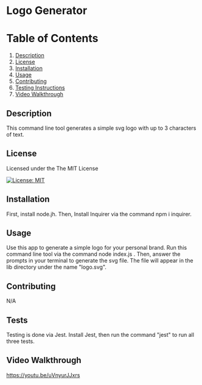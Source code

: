 # Logo Generator

# Table of Contents

1. [Description](#description)
2. [License](#license)
3. [Installation](#installation)
4. [Usage](#usage)
5. [Contributing](#contributing)
6. [Testing Instructions](#testing-instructions)
6. [Video Walkthrough](#video-walkthrough)

## Description
This command line tool generates a simple svg logo with up to 3 characters of text.

## License
Licensed under the The MIT License    
          
[![License: MIT](https://img.shields.io/badge/License-MIT-yellow.svg)](https://opensource.org/licenses/MIT)

## Installation
First, install node.jh. Then, Install Inquirer via the command npm i inquirer. 

## Usage
Use this app to generate a simple logo for your personal brand. Run this command line tool via the command node index.js . Then, answer the prompts in your terminal to generate the svg file. The file will appear in the lib directory under the name "logo.svg".

## Contributing
N/A

## Tests
Testing is done via Jest. Install Jest, then run the command "jest" to run all three tests.

## Video Walkthrough
https://youtu.be/uVnyurJJxrs
